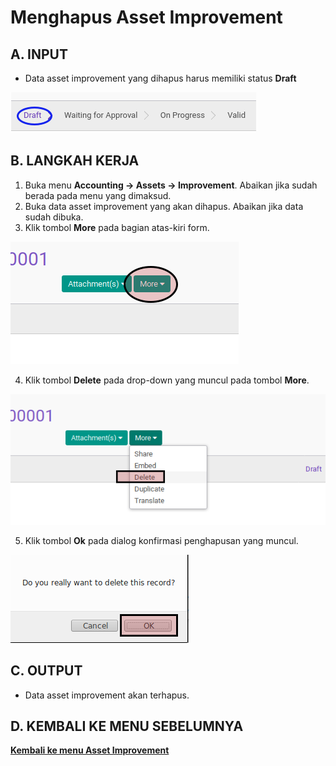# Menghapus Asset Improvement

## A. INPUT

* Data asset improvement yang dihapus harus memiliki status **Draft**

![](../../img/asset-improvement/status-draft.png)

## B. LANGKAH KERJA

1. Buka menu **Accounting -> Assets -> Improvement**. Abaikan jika sudah berada pada menu yang dimaksud.
2. Buka data asset improvement yang akan dihapus. Abaikan jika data sudah dibuka.
3. Klik tombol **More** pada bagian atas-kiri form.

![](../../img/asset-improvement/tombol-more.png)

4. Klik tombol **Delete** pada drop-down yang muncul pada tombol **More**.

![](../../img/asset-improvement/tombol-hapus-form.png)

5. Klik tombol **Ok** pada dialog konfirmasi penghapusan yang muncul.

![](../../img/asset-improvement/tombol-ok-hapus.png)

## C. OUTPUT

* Data asset improvement akan terhapus.

## D. KEMBALI KE MENU SEBELUMNYA

[**Kembali ke menu Asset Improvement**](./../asset-improvement.md)
